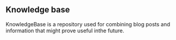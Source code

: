 ## Knowledge base

KnowledgeBase is a repository used for combining blog posts and information that might prove useful inthe future.
